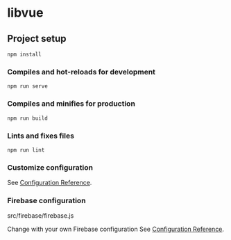 # libvue

## Project setup
```
npm install
```

### Compiles and hot-reloads for development
```
npm run serve
```

### Compiles and minifies for production
```
npm run build
```

### Lints and fixes files
```
npm run lint
```

### Customize configuration
See [Configuration Reference](https://cli.vuejs.org/config/).

### Firebase configuration
src/firebase/firebase.js

Change with your own Firebase configuration
See [Configuration Reference](https://firebase.google.com/docs/storage/web/start).
